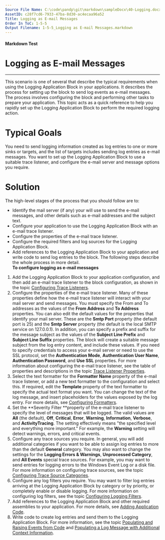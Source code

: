 ```yaml
---
Source File Name: C:\code\pandp\git\markdown\sampleDocx\40-Logging.docx
AssetID: c28f7cd6-7933-47ba-8d30-ac4ecaa96a52
Title: Logging as E-mail Messages
Order In ToC: 1-5-5
Output Filename: 1-5-5_Logging as E-mail Messages.markdown
---
```


#### Markdown Test ####
# Logging as E-mail Messages #
----------

This scenario is one of several that describe the typical requirements when using the Logging Application Block in your applications. It describes the process for setting up the block to send log events as e-mail messages. The process involves configuring the block and performing other tasks to prepare your application. This topic acts as a quick reference to help you rapidly set up the Logging Application Block to perform the required logging action.  

# Typical Goals #
You need to send logging information created as log entries to one or more sinks or targets, and the list of targets includes sending log entries as e-mail messages. You want to set up the Logging Application Block to use a suitable trace listener, and configure the e-mail server and message options you require.   

# Solution #
The high-level stages of the process that you should follow are to:  
+ Identify the mail server (if any) your will use to send the e-mail messages, and other details such as e-mail addresses and the subject text. 
+ Configure your application to use the Logging Application Block with an e-mail trace listener.
+ Configure the properties of the e-mail trace listener.
+ Configure the required filters and log sources for the Logging Application Block.
+ Add references to the Logging Application Block to your application and write code to send log entries to the block. 
The following steps describe the whole process in more detail.  
**To configure logging as e-mail messages**

1. Add the Logging Application Block to your application configuration, and then add an e-mail trace listener to the block configuration, as shown in the topic <a href="test-markdown_a0ea0d8b-7675-48b8-9b5f-9d6d8e2382f0.html" xmlns:dt="uuid:C2F41010-65B3-11d1-A29F-00AA00C14882" xmlns:xlink="http://www.w3.org/1999/xlink" xmlns:MSHelp="http://msdn.microsoft.com/mshelp">Configuring Trace Listeners</a>. 
2. Configure the properties of the e-mail trace listener. Many of these properties define how the e-mail trace listener will interact with your mail server and send messages. You must specify the From and To addresses as the values of the **From Address** and **To Address** properties. You can also edit the default values for the properties that identify your mail server. These are the **Smtp Port** property (the default port is 25) and the **Smtp Server** property (the default is the local SMTP service on 127.0.0.1). In addition, you can specify a prefix and suffix for the message subject as the values of the **Subject Line Prefix** and **Subject Line Suffix** properties. The block will create a suitable message subject from the log entry content, and include these values. If you need to specify credentials to access your e-mail server or need to use the SSL protocol, set the **Authentication Mode**, **Authentication User Name**, **Authentication Password**, and **Use SSL** properties. For more information about configuring the e-mail trace listener, see the table of properties and descriptions in the topic <a href="test-markdown_b45ee518-82b1-426c-b772-1e6c0fde455e.html" xmlns:dt="uuid:C2F41010-65B3-11d1-A29F-00AA00C14882" xmlns:xlink="http://www.w3.org/1999/xlink" xmlns:MSHelp="http://msdn.microsoft.com/mshelp">Trace Listener Properties</a>.  
3. Select the text formatter for the **Formatter Name** property of the e-mail trace listener, or add a new text formatter to the configuration and select this. If required, edit the **Template** property of the text formatter to specify the actual text format you want. You can change the text of the log message, and insert placeholders for the values exposed by the log entry. For more details, see <a href="test-markdown_8b4b7563-0062-4690-bfc2-df37f15b2d35.html" xmlns:dt="uuid:C2F41010-65B3-11d1-A29F-00AA00C14882" xmlns:xlink="http://www.w3.org/1999/xlink" xmlns:MSHelp="http://msdn.microsoft.com/mshelp">Configuring Formatters</a>.
4. Set the **Severity Filter **property of the e-mail trace listener to specify the level of messages that will be logged. The valid values are **All** (the default), **Off**, **Critical**, **Error**, **Warning**, **Information**, **Verbose**, and **ActivityTracing**. The setting effectively means "the specified level and everything more important." For example, the **Warning** setting will detect warnings, errors, and critical events.
5. Configure any trace sources you require. In general, you will add additional categories if you want to be able to assign log entries to more than the default **General** category. You may also want to change the settings for the **Logging Errors &amp; Warnings**, **Unprocessed Category**, and **All Events** special trace sources. For example, you may want to send entries for logging errors to the Windows Event Log or a disk file. For more information on configuring trace sources, see the topic <a href="test-markdown_9301547d-44c4-490c-91a0-b63e86e4b6a2.html" xmlns:dt="uuid:C2F41010-65B3-11d1-A29F-00AA00C14882" xmlns:xlink="http://www.w3.org/1999/xlink" xmlns:MSHelp="http://msdn.microsoft.com/mshelp">Configuring Trace Source Categories</a>. 
6. Configure any log filters you require. You may want to filter log entries arriving at the Logging Application Block by category or by priority, or completely enable or disable logging. For more information on configuring log filters, see the topic <a href="test-markdown_ac913544-cc72-4de9-b916-f9d85d473685.html" xmlns:dt="uuid:C2F41010-65B3-11d1-A29F-00AA00C14882" xmlns:xlink="http://www.w3.org/1999/xlink" xmlns:MSHelp="http://msdn.microsoft.com/mshelp">Configuring Logging Filters</a>.
7. Add references to the Logging Application Block and other required assemblies to your application. For more details, see <a href="test-markdown_730d69d7-7e0f-4b21-8ab8-725bcec1bfd3.html" xmlns:dt="uuid:C2F41010-65B3-11d1-A29F-00AA00C14882" xmlns:xlink="http://www.w3.org/1999/xlink" xmlns:MSHelp="http://msdn.microsoft.com/mshelp">Adding Application Code</a>.
8. Write code to create log entries and send them to the Logging Application Block. For more information, see the topic <a href="test-markdown_3712145d-7fa5-4fd7-b9a7-ea2d018b5fc7.html" xmlns:dt="uuid:C2F41010-65B3-11d1-A29F-00AA00C14882" xmlns:xlink="http://www.w3.org/1999/xlink" xmlns:MSHelp="http://msdn.microsoft.com/mshelp">Populating and Raising Events from Code</a> and <a href="test-markdown_62843eda-e525-4531-8d26-4efddd75ccef.html" xmlns:dt="uuid:C2F41010-65B3-11d1-A29F-00AA00C14882" xmlns:xlink="http://www.w3.org/1999/xlink" xmlns:MSHelp="http://msdn.microsoft.com/mshelp">Populating a Log Message with Additional Context Information</a>.

